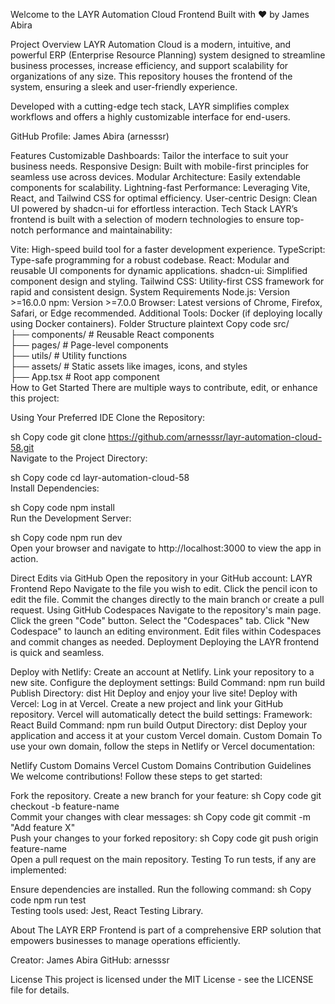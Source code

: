 Welcome to the LAYR Automation Cloud Frontend
Built with ❤️ by James Abira

Project Overview
LAYR Automation Cloud is a modern, intuitive, and powerful ERP (Enterprise Resource Planning) system designed to streamline business processes, increase efficiency, and support scalability for organizations of any size. This repository houses the frontend of the system, ensuring a sleek and user-friendly experience.

Developed with a cutting-edge tech stack, LAYR simplifies complex workflows and offers a highly customizable interface for end-users.

GitHub Profile: James Abira (arnesssr)

Features
Customizable Dashboards: Tailor the interface to suit your business needs.
Responsive Design: Built with mobile-first principles for seamless use across devices.
Modular Architecture: Easily extendable components for scalability.
Lightning-fast Performance: Leveraging Vite, React, and Tailwind CSS for optimal efficiency.
User-centric Design: Clean UI powered by shadcn-ui for effortless interaction.
Tech Stack
LAYR’s frontend is built with a selection of modern technologies to ensure top-notch performance and maintainability:

Vite: High-speed build tool for a faster development experience.
TypeScript: Type-safe programming for a robust codebase.
React: Modular and reusable UI components for dynamic applications.
shadcn-ui: Simplified component design and styling.
Tailwind CSS: Utility-first CSS framework for rapid and consistent design.
System Requirements
Node.js: Version >=16.0.0
npm: Version >=7.0.0
Browser: Latest versions of Chrome, Firefox, Safari, or Edge recommended.
Additional Tools: Docker (if deploying locally using Docker containers).
Folder Structure
plaintext
Copy code
src/  
├── components/       # Reusable React components  
├── pages/            # Page-level components  
├── utils/            # Utility functions  
├── assets/           # Static assets like images, icons, and styles  
├── App.tsx           # Root app component  
How to Get Started
There are multiple ways to contribute, edit, or enhance this project:

Using Your Preferred IDE
Clone the Repository:

sh
Copy code
git clone https://github.com/arnesssr/layr-automation-cloud-58.git  
Navigate to the Project Directory:

sh
Copy code
cd layr-automation-cloud-58  
Install Dependencies:

sh
Copy code
npm install  
Run the Development Server:

sh
Copy code
npm run dev  
Open your browser and navigate to http://localhost:3000 to view the app in action.

Direct Edits via GitHub
Open the repository in your GitHub account: LAYR Frontend Repo
Navigate to the file you wish to edit.
Click the pencil icon to edit the file.
Commit the changes directly to the main branch or create a pull request.
Using GitHub Codespaces
Navigate to the repository's main page.
Click the green "Code" button.
Select the "Codespaces" tab.
Click "New Codespace" to launch an editing environment.
Edit files within Codespaces and commit changes as needed.
Deployment
Deploying the LAYR frontend is quick and seamless.

Deploy with Netlify:
Create an account at Netlify.
Link your repository to a new site.
Configure the deployment settings:
Build Command: npm run build
Publish Directory: dist
Hit Deploy and enjoy your live site!
Deploy with Vercel:
Log in at Vercel.
Create a new project and link your GitHub repository.
Vercel will automatically detect the build settings:
Framework: React
Build Command: npm run build
Output Directory: dist
Deploy your application and access it at your custom Vercel domain.
Custom Domain
To use your own domain, follow the steps in Netlify or Vercel documentation:

Netlify Custom Domains
Vercel Custom Domains
Contribution Guidelines
We welcome contributions! Follow these steps to get started:

Fork the repository.
Create a new branch for your feature:
sh
Copy code
git checkout -b feature-name  
Commit your changes with clear messages:
sh
Copy code
git commit -m "Add feature X"  
Push your changes to your forked repository:
sh
Copy code
git push origin feature-name  
Open a pull request on the main repository.
Testing
To run tests, if any are implemented:

Ensure dependencies are installed.
Run the following command:
sh
Copy code
npm run test  
Testing tools used: Jest, React Testing Library.

About
The LAYR ERP Frontend is part of a comprehensive ERP solution that empowers businesses to manage operations efficiently.

Creator: James Abira
GitHub: arnesssr

License
This project is licensed under the MIT License - see the LICENSE file for details.

